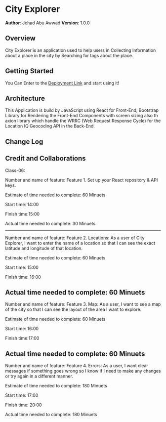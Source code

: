 # City Explorer

**Author**: Jehad Abu Awwad
**Version**: 1.0.0 

## Overview
<!-- Provide a high level overview of what this application is and why you are building it, beyond the fact that it's an assignment for this class. (i.e. What's your problem domain?) -->

City Explorer is an application used to help users in Collecting Information about a place in the city by
Searching for tags about the place.

## Getting Started
<!-- What are the steps that a user must take in order to build this app on their own machine and get it running? -->

You Can Enter to the [Deployment Link]('') and start using it!

## Architecture
<!-- Provide a detailed description of the application design. What technologies (languages, libraries, etc) you're using, and any other relevant design information. -->

This Application is build by JavaScript using React for Front-End, Bootstrap Library for Rendering the Front-End Components with screen sizing also th axion library which handle the WRRC (Web Request Response Cycle) for the Location IQ Geocoding API in the Back-End. 

## Change Log
<!-- Use this area to document the iterative changes made to your application as each feature is successfully implemented. Use time stamps. Here's an example:

01-01-2001 4:59pm - Application now has a fully-functional express server, with a GET route for the location resource. -->

## Credit and Collaborations
<!-- Give credit (and a link) to other people or resources that helped you build this application. -->



Class-06:  

Number and name of feature: Feature 1. Set up your React repository & API keys.

Estimate of time needed to complete: 60 Minuets 

Start time: 14:00 

Finish time:15:00   

Actual time needed to complete: 30 Minuets 

--------------------------------------------
Number and name of feature: Feature 2. Locations: As a user of City Explorer, I want to enter the name of a location so that I can see the exact latitude and longitude of that location. 

Estimate of time needed to complete: 60 Minuets 

Start time: 15:00

Finish time: 16:00  

Actual time needed to complete: 60 Minuets 
---------------------------------------------
Number and name of feature: Feature 3. Map: As a user, I want to see a map of the city so that I can see the layout of the area I want to explore.

Estimate of time needed to complete: 60 Minuets 

Start time: 16:00 

Finish time:17:00   

Actual time needed to complete: 60 Minuets 
-----------------------------------------
Number and name of feature: Feature 4. Errors: As a user, I want clear messages if something goes wrong so I know if I need to make any changes or try again in a different manner. 

Estimate of time needed to complete: 180 Minuets 

Start time: 17:00 

Finish time: 20:00   

Actual time needed to complete: 180 Minuets 